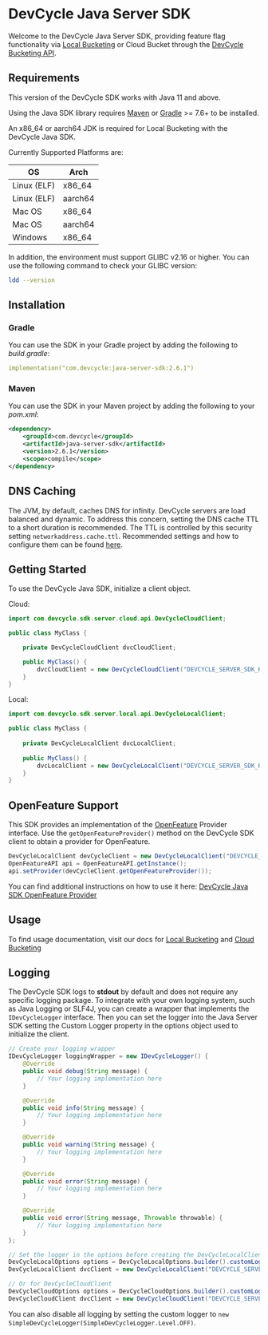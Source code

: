 # DevCycle Java Server SDK

Welcome to the DevCycle Java Server SDK, providing feature flag functionality via [Local Bucketing](https://docs.devcycle.com/sdk/#difference-between-local-and-cloud-bucketing) or Cloud Bucket through the [DevCycle Bucketing API](https://docs.devcycle.com/bucketing-api/#tag/devcycle). 

## Requirements

This version of the DevCycle SDK works with Java 11 and above.

Using the Java SDK library requires [Maven](https://maven.apache.org/) or [Gradle](https://gradle.org/) >= 7.6+ to be installed.

An x86_64 or aarch64 JDK is required for Local Bucketing with the DevCycle Java SDK.

Currently Supported Platforms are:

| OS             | Arch      |
|----------------|-----------|
| Linux (ELF)    | x86_64    |
| Linux (ELF)    | aarch64   |
| Mac OS         | x86_64    |
| Mac OS         | aarch64   |
| Windows        | x86_64    |

In addition, the environment must support GLIBC v2.16 or higher.  You can use the following command to check your GLIBC version:

```bash
ldd --version
``` 

## Installation

### Gradle
You can use the SDK in your Gradle project by adding the following to *build.gradle*:

```yaml
implementation("com.devcycle:java-server-sdk:2.6.1")
```

### Maven

You can use the SDK in your Maven project by adding the following to your *pom.xml*:

```xml
<dependency>
    <groupId>com.devcycle</groupId>
    <artifactId>java-server-sdk</artifactId>
    <version>2.6.1</version>
    <scope>compile</scope>
</dependency>
```

## DNS Caching
The JVM, by default, caches DNS for infinity. DevCycle servers are load balanced and dynamic. To address this concern,
setting the DNS cache TTL to a short duration is recommended. The TTL is controlled by this security setting `networkaddress.cache.ttl`.
Recommended settings and how to configure them can be found [here](https://docs.aws.amazon.com/sdk-for-java/v1/developer-guide/java-dg-jvm-ttl.html).

## Getting Started

To use the DevCycle Java SDK, initialize a client object. 

Cloud:
```java
import com.devcycle.sdk.server.cloud.api.DevCycleCloudClient;

public class MyClass {

    private DevCycleCloudClient dvcCloudClient;

    public MyClass() {
        dvcCloudClient = new DevCycleCloudClient("DEVCYCLE_SERVER_SDK_KEY");
    }
}
```

Local:
```java
import com.devcycle.sdk.server.local.api.DevCycleLocalClient;

public class MyClass {
    
    private DevCycleLocalClient dvcLocalClient;
    
    public MyClass() {
        dvcLocalClient = new DevCycleLocalClient("DEVCYCLE_SERVER_SDK_KEY");
    }
}
```

## OpenFeature Support

This SDK provides an implementation of the [OpenFeature](https://openfeature.dev/) Provider interface. Use the `getOpenFeatureProvider()` method on the DevCycle SDK client to obtain a provider for OpenFeature.

```java
DevCycleLocalClient devCycleClient = new DevCycleLocalClient("DEVCYCLE_SERVER_SDK_KEY", options);
OpenFeatureAPI api = OpenFeatureAPI.getInstance();
api.setProvider(devCycleClient.getOpenFeatureProvider());
```

You can find additional instructions on how to use it here: [DevCycle Java SDK OpenFeature Provider](OpenFeature.md)

## Usage

To find usage documentation, visit our docs for [Local Bucketing](https://docs.devcycle.com/sdk/server-side-sdks/java-local/java-local-usage) and [Cloud Bucketing](https://docs.devcycle.com/sdk/server-side-sdks/java-cloud/java-cloud-usage)

## Logging

The DevCycle SDK logs to **stdout** by default and does not require any specific logging package. To integrate with your 
own logging system, such as Java Logging or SLF4J, you can create a wrapper that implements the `IDevCycleLogger` interface. 
Then you can set the logger into the Java Server SDK setting the Custom Logger property in the options object used to 
initialize the client.

```java
// Create your logging wrapper
IDevCycleLogger loggingWrapper = new IDevCycleLogger() {
    @Override
    public void debug(String message) {
        // Your logging implementation here
    }

    @Override
    public void info(String message) {
        // Your logging implementation here
    }

    @Override
    public void warning(String message) {
        // Your logging implementation here
    }

    @Override
    public void error(String message) {
        // Your logging implementation here
    }

    @Override
    public void error(String message, Throwable throwable) {
        // Your logging implementation here
    }
};

// Set the logger in the options before creating the DevCycleLocalClient
DevCycleLocalOptions options = DevCycleLocalOptions.builder().customLogger(loggingWrapper).build();
DevCycleLocalClient dvcClient = new DevCycleLocalClient("DEVCYCLE_SERVER_SDK_KEY", options);

// Or for DevCycleCloudClient
DevCycleCloudOptions options = DevCycleCloudOptions.builder().customLogger(loggingWrapper).build();
DevCycleCloudClient dvcClient = new DevCycleCloudClient("DEVCYCLE_SERVER_SDK_KEY", options);
```

You can also disable all logging by setting the custom logger to `new SimpleDevCycleLogger(SimpleDevCycleLogger.Level.OFF)`.
